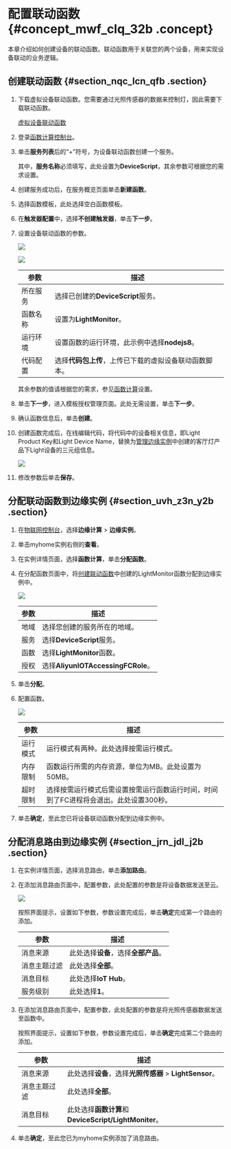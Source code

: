 # 配置联动函数 {#concept_mwf_clq_32b .concept}

本章介绍如何创建设备的联动函数。联动函数用于关联您的两个设备，用来实现设备联动的业务逻辑。

## 创建联动函数 {#section_nqc_lcn_qfb .section}

1.  下载虚拟设备联动函数。您需要通过光照传感器的数据来控制灯，因此需要下载联动函数。

    [虚拟设备联动函数](http://iotedge-web.oss-cn-shanghai.aliyuncs.com/public/driverSample/LightMonitor.zip)

2.  登录[函数计算控制台](https://fc.console.aliyun.com/)。
3.  单击**服务列表**后的“+”符号，为设备联动函数创建一个服务。

    其中，**服务名称**必须填写，此处设置为**DeviceScript**，其余参数可根据您的需求设置。

4.  创建服务成功后，在服务概览页面单击**新建函数**。
5.  选择函数模板，此处选择空白函数模板。
6.  在**触发器配置**中，选择**不创建触发器**，单击**下一步**。
7.  设置设备联动函数的参数。

    ![](http://static-aliyun-doc.oss-cn-hangzhou.aliyuncs.com/assets/img/15289/15450099607161_zh-CN.png)

    ![](http://static-aliyun-doc.oss-cn-hangzhou.aliyuncs.com/assets/img/15289/15450099606836_zh-CN.png)

    |参数|描述|
    |--|--|
    |所在服务|选择已创建的**DeviceScript**服务。|
    |函数名称|设置为**LightMonitor**。|
    |运行环境|设置函数的运行环境，此示例中选择**nodejs8**。|
    |代码配置|选择**代码包上传**，上传已下载的虚拟设备联动函数脚本。|

    其余参数的值请根据您的需求，参见[函数计算](https://help.aliyun.com/product/50980.html?spm=a2c4g.11186623.2.8.7e6b1617Ezzl6L)设置。

8.  单击**下一步**，进入模板授权管理页面。此处无需设置，单击**下一步**。
9.  确认函数信息后，单击**创建**。
10. 创建函数完成后，在线编辑代码，将代码中的设备相关信息，即Light Product Key和Light Device Name，替换为[管理边缘实例](cn.zh-CN/快速入门/管理边缘实例.md#)中创建的客厅灯产品下Light设备的三元组信息。

    ![](http://static-aliyun-doc.oss-cn-hangzhou.aliyuncs.com/assets/img/15289/15450099607227_zh-CN.png)

11. 修改参数后单击**保存**。

## 分配联动函数到边缘实例 {#section_uvh_z3n_y2b .section}

1.  在[物联网控制台](http://iot.console.aliyun.com/)，选择**边缘计算** \> **边缘实例**。
2.  单击myhome实例右侧的**查看**。
3.  在实例详情页面，选择**函数计算**，单击**分配函数**。
4.  在分配函数页面中，将[创建联动函数](#section_nqc_lcn_qfb)中创建的LightMonitor函数分配到边缘实例中。

    ![](http://static-aliyun-doc.oss-cn-hangzhou.aliyuncs.com/assets/img/15289/15450099606837_zh-CN.png)

    |参数|描述|
    |--|--|
    |地域|选择您创建的服务所在的地域。|
    |服务|选择**DeviceScript**服务。|
    |函数|选择**LightMonitor**函数。|
    |授权|选择**AliyunIOTAccessingFCRole**。|

5.  单击**分配**。
6.  配置函数。

    ![](http://static-aliyun-doc.oss-cn-hangzhou.aliyuncs.com/assets/img/15289/15450099607162_zh-CN.png)

    |参数|描述|
    |--|--|
    |运行模式|运行模式有两种。此处选择按需运行模式。|
    |内存限制|函数运行所需的内存资源，单位为MB。此处设置为50MB。|
    |超时限制|选择按需运行模式后需设置按需运行函数运行时间，时间到了FC进程将会退出。此处设置300秒。|

7.  单击**确定**，至此您已将设备联动函数分配到边缘实例中。

## 分配消息路由到边缘实例 {#section_jrn_jdl_j2b .section}

1.  在实例详情页面，选择消息路由，单击**添加路由**。
2.  在添加消息路由页面中，配置参数，此处配置的参数是将设备数据发送至云。

    ![](http://static-aliyun-doc.oss-cn-hangzhou.aliyuncs.com/assets/img/15289/154500996010412_zh-CN.png)

    按照界面提示，设置如下参数，参数设置完成后，单击**确定**完成第一个路由的添加。

    |参数|描述|
    |--|--|
    |消息来源|此处选择**设备**，选择**全部产品**。|
    |消息主题过滤|此处选择**全部**。|
    |消息目标|此处选择**IoT Hub**。|
    |服务级别|此处选择**1**。|

3.  在添加消息路由页面中，配置参数，此处配置的参数是将光照传感器数据发送至函数中。

    按照界面提示，设置如下参数，参数设置完成后，单击**确定**完成第二个路由的添加。

    |参数|描述|
    |--|--|
    |消息来源|此处选择**设备**，选择**光照传感器** \> **LightSensor**。|
    |消息主题过滤|此处选择**全部**。|
    |消息目标|此处选择**函数计算**和**DeviceScript/LightMoniter**。|

4.  单击**确定**，至此您已为myhome实例添加了消息路由。

